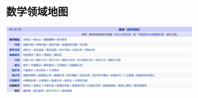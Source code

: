 # 数学领域地图

![image-20220506104039024](%E6%95%B0%E5%AD%A6%E9%A2%86%E5%9F%9F%E5%9C%B0%E5%9B%BE.assets/image-20220506104039024-16518048397681.png)

